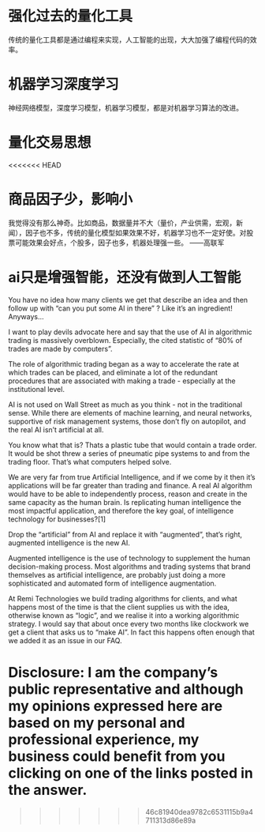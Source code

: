 
# 强化过去的量化工具
传统的量化工具都是通过编程来实现，人工智能的出现，大大加强了编程代码的效率。

# 机器学习深度学习
神经网络模型，深度学习模型，机器学习模型，都是对机器学习算法的改进。

# 量化交易思想
<<<<<<< HEAD

# 商品因子少，影响小
我觉得没有那么神奇。比如商品，数据量并不大（量价，产业供需，宏观，新闻），因子也不多，传统的量化模型如果效果不好，机器学习也不一定好使。对股票可能效果会好点，个股多，因子也多，机器处理强一些。
——高联军

# ai只是增强智能，还没有做到人工智能
You have no idea how many clients we get that describe an idea and then follow up with “can you put some AI in there” ? Like it’s an ingredient! Anyways…

I want to play devils advocate here and say that the use of AI in algorithmic trading is massively overblown. Especially, the cited statistic of “80% of trades are made by computers”.

The role of algorithmic trading began as a way to accelerate the rate at which trades can be placed, and eliminate a lot of the redundant procedures that are associated with making a trade - especially at the institutional level.

AI is not used on Wall Street as much as you think - not in the traditional sense. While there are elements of machine learning, and neural networks, supportive of risk management systems, those don’t fly on autopilot, and the real AI isn’t artificial at all.


You know what that is? Thats a plastic tube that would contain a trade order. It would be shot threw a series of pneumatic pipe systems to and from the trading floor. That’s what computers helped solve.

We are very far from true Artificial Intelligence, and if we come by it then it’s applications will be far greater than trading and finance. A real AI algorithm would have to be able to independently process, reason and create in the same capacity as the human brain. Is replicating human intelligence the most impactful application, and therefore the key goal, of intelligence technology for businesses?[1]

Drop the “artificial” from AI and replace it with “augmented”, that’s right, augmented intelligence is the new AI.

Augmented intelligence is the use of technology to supplement the human decision-making process. Most algorithms and trading systems that brand themselves as artificial intelligence, are probably just doing a more sophisticated and automated form of intelligence augmentation.

At Remi Technologies we build trading algorithms for clients, and what happens most of the time is that the client supplies us with the idea, otherwise known as “logic”, and we realise it into a working algorithmic strategy. I would say that about once every two months like clockwork we get a client that asks us to “make AI”. In fact this happens often enough that we added it as an issue in our FAQ.

Disclosure: I am the company’s public representative and although my opinions expressed here are based on my personal and professional experience, my business could benefit from you clicking on one of the links posted in the answer.
=======
>>>>>>> 46c81940dea9782c6531115b9a4711313d86e89a
